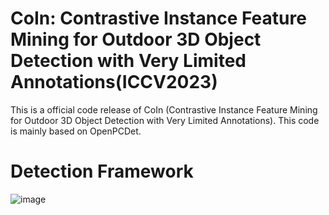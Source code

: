 # CoIn: Contrastive Instance Feature Mining for Outdoor 3D Object Detection with Very Limited Annotations(ICCV2023)

This is a official code release of CoIn (Contrastive Instance Feature Mining for Outdoor 3D Object Detection with Very Limited Annotations). This code is mainly based on OpenPCDet.

# Detection Framework
![image](https://github.com/xmuqimingxia/CoIn/assets/108978798/e4921388-908d-409d-ab5f-b87924938a7d)
